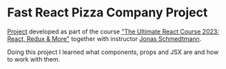 # Fast React Pizza Company Project

[Project](https://fast-react-pizza-company-marta.netlify.app/) developed as part of the course ["The Ultimate React Course 2023: React, Redux & More"](https://www.udemy.com/course/the-ultimate-react-course/) together with instructor [Jonas Schmedtmann](https://www.udemy.com/user/jonasschmedtmann/).

Doing this project I learned what components, props and JSX are and how to work with them.
